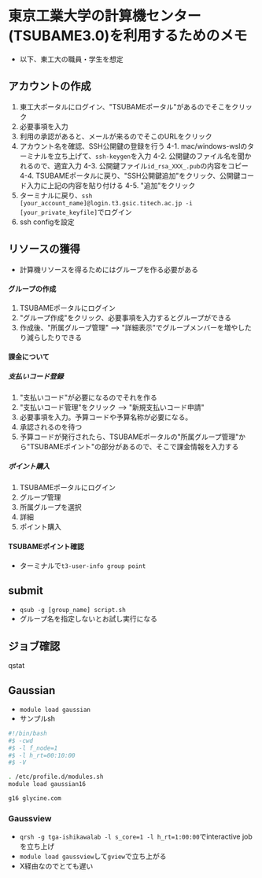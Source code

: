 # 東京工業大学の計算機センター(TSUBAME3.0)を利用するためのメモ
* 以下、東工大の職員・学生を想定

## アカウントの作成
1. 東工大ポータルにログイン、"TSUBAMEポータル"があるのでそこをクリック
2. 必要事項を入力
3. 利用の承認があると、メールが来るのでそこのURLをクリック
4. アカウント名を確認、SSH公開鍵の登録を行う
    4-1. mac/windows-wslのターミナルを立ち上げて、`ssh-keygen`を入力
    4-2. 公開鍵のファイル名を聞かれるので、適宜入力
    4-3. 公開鍵ファイル`id_rsa_XXX_.pub`の内容をコピー
    4-4. TSUBAMEポータルに戻り、"SSH公開鍵追加"をクリック、公開鍵コード入力に上記の内容を貼り付ける
    4-5. "追加"をクリック
5. ターミナルに戻り、`ssh [your_account_name]@login.t3.gsic.titech.ac.jp -i [your_private_keyfile]`でログイン
6. ssh configを設定

## リソースの獲得
* 計算機リソースを得るためにはグループを作る必要がある

#### グループの作成
1. TSUBAMEポータルにログイン
2. "グループ作成"をクリック、必要事項を入力するとグループができる
3. 作成後、"所属グループ管理" --> "詳細表示"でグループメンバーを増やしたり減らしたりできる

#### 課金について
##### 支払いコード登録
1. "支払いコード"が必要になるのでそれを作る
2. "支払いコード管理"をクリック --> "新規支払いコード申請"
3. 必要事項を入力。予算コードや予算名称が必要になる。
4. 承認されるのを待つ
5. 予算コードが発行されたら、TSUBAMEポータルの"所属グループ管理"から"TSUBAMEポイント"の部分があるので、そこで課金情報を入力する

##### ポイント購入
1. TSUBAMEポータルにログイン
2. グループ管理
3. 所属グループを選択
4. 詳細
5. ポイント購入

#### TSUBAMEポイント確認
* ターミナルで`t3-user-info group point`

## submit
* `qsub -g [group_name] script.sh`
* グループ名を指定しないとお試し実行になる

## ジョブ確認
qstat

## Gaussian
* `module load gaussian`
* サンプルsh
```bash
#!/bin/bash
#$ -cwd
#$ -l f_node=1
#$ -l h_rt=00:10:00
#$ -V

. /etc/profile.d/modules.sh
module load gaussian16

g16 glycine.com
```

### Gaussview
* `qrsh -g tga-ishikawalab -l s_core=1 -l h_rt=1:00:00`でinteractive jobを立ち上げ
* `module load gaussview`して`gview`で立ち上がる
* X経由なのでとても遅い

